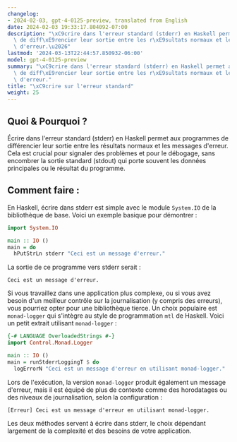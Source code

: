 ```yaml
---
changelog:
- 2024-02-03, gpt-4-0125-preview, translated from English
date: 2024-02-03 19:33:17.804092-07:00
description: "\xC9crire dans l'erreur standard (stderr) en Haskell permet aux programmes\
  \ de diff\xE9rencier leur sortie entre les r\xE9sultats normaux et les messages\
  \ d'erreur.\u2026"
lastmod: '2024-03-13T22:44:57.850932-06:00'
model: gpt-4-0125-preview
summary: "\xC9crire dans l'erreur standard (stderr) en Haskell permet aux programmes\
  \ de diff\xE9rencier leur sortie entre les r\xE9sultats normaux et les messages\
  \ d'erreur."
title: "\xC9crire sur l'erreur standard"
weight: 25
---
```


## Quoi & Pourquoi ?
Écrire dans l'erreur standard (stderr) en Haskell permet aux programmes de différencier leur sortie entre les résultats normaux et les messages d'erreur. Cela est crucial pour signaler des problèmes et pour le débogage, sans encombrer la sortie standard (stdout) qui porte souvent les données principales ou le résultat du programme.

## Comment faire :
En Haskell, écrire dans stderr est simple avec le module `System.IO` de la bibliothèque de base. Voici un exemple basique pour démontrer :

```haskell
import System.IO

main :: IO ()
main = do
  hPutStrLn stderr "Ceci est un message d'erreur."
```

La sortie de ce programme vers stderr serait :

```
Ceci est un message d'erreur.
```

Si vous travaillez dans une application plus complexe, ou si vous avez besoin d'un meilleur contrôle sur la journalisation (y compris des erreurs), vous pourriez opter pour une bibliothèque tierce. Un choix populaire est `monad-logger` qui s'intègre au style de programmation `mtl` de Haskell. Voici un petit extrait utilisant `monad-logger` :

```haskell
{-# LANGUAGE OverloadedStrings #-}
import Control.Monad.Logger

main :: IO ()
main = runStderrLoggingT $ do
  logErrorN "Ceci est un message d'erreur en utilisant monad-logger."
```

Lors de l'exécution, la version `monad-logger` produit également un message d'erreur, mais il est équipé de plus de contexte comme des horodatages ou des niveaux de journalisation, selon la configuration :

```
[Erreur] Ceci est un message d'erreur en utilisant monad-logger.
```

Les deux méthodes servent à écrire dans stderr, le choix dépendant largement de la complexité et des besoins de votre application.
